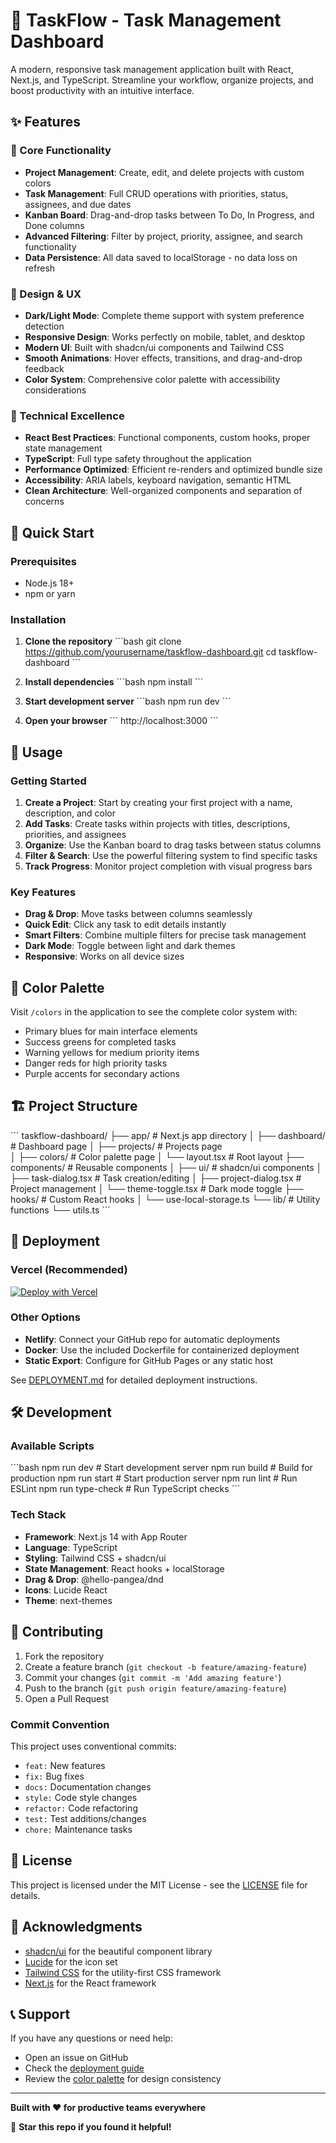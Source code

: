 # 🚀 TaskFlow - Task Management Dashboard

A modern, responsive task management application built with React, Next.js, and TypeScript. Streamline your workflow, organize projects, and boost productivity with an intuitive interface.


## ✨ Features

### 🎯 Core Functionality
- **Project Management**: Create, edit, and delete projects with custom colors
- **Task Management**: Full CRUD operations with priorities, status, assignees, and due dates
- **Kanban Board**: Drag-and-drop tasks between To Do, In Progress, and Done columns
- **Advanced Filtering**: Filter by project, priority, assignee, and search functionality
- **Data Persistence**: All data saved to localStorage - no data loss on refresh

### 🎨 Design & UX
- **Dark/Light Mode**: Complete theme support with system preference detection
- **Responsive Design**: Works perfectly on mobile, tablet, and desktop
- **Modern UI**: Built with shadcn/ui components and Tailwind CSS
- **Smooth Animations**: Hover effects, transitions, and drag-and-drop feedback
- **Color System**: Comprehensive color palette with accessibility considerations

### 🔧 Technical Excellence
- **React Best Practices**: Functional components, custom hooks, proper state management
- **TypeScript**: Full type safety throughout the application
- **Performance Optimized**: Efficient re-renders and optimized bundle size
- **Accessibility**: ARIA labels, keyboard navigation, semantic HTML
- **Clean Architecture**: Well-organized components and separation of concerns

## 🚀 Quick Start

### Prerequisites
- Node.js 18+ 
- npm or yarn

### Installation

1. **Clone the repository**
   \`\`\`bash
   git clone https://github.com/yourusername/taskflow-dashboard.git
   cd taskflow-dashboard
   \`\`\`

2. **Install dependencies**
   \`\`\`bash
   npm install
   \`\`\`

3. **Start development server**
   \`\`\`bash
   npm run dev
   \`\`\`

4. **Open your browser**
   \`\`\`
   http://localhost:3000
   \`\`\`

## 📱 Usage

### Getting Started
1. **Create a Project**: Start by creating your first project with a name, description, and color
2. **Add Tasks**: Create tasks within projects with titles, descriptions, priorities, and assignees
3. **Organize**: Use the Kanban board to drag tasks between status columns
4. **Filter & Search**: Use the powerful filtering system to find specific tasks
5. **Track Progress**: Monitor project completion with visual progress bars

### Key Features
- **Drag & Drop**: Move tasks between columns seamlessly
- **Quick Edit**: Click any task to edit details instantly  
- **Smart Filters**: Combine multiple filters for precise task management
- **Dark Mode**: Toggle between light and dark themes
- **Responsive**: Works on all device sizes

## 🎨 Color Palette

Visit `/colors` in the application to see the complete color system with:
- Primary blues for main interface elements
- Success greens for completed tasks
- Warning yellows for medium priority items
- Danger reds for high priority tasks
- Purple accents for secondary actions

## 🏗️ Project Structure

\`\`\`
taskflow-dashboard/
├── app/                    # Next.js app directory
│   ├── dashboard/         # Dashboard page
│   ├── projects/          # Projects page  
│   ├── colors/           # Color palette page
│   └── layout.tsx        # Root layout
├── components/           # Reusable components
│   ├── ui/              # shadcn/ui components
│   ├── task-dialog.tsx  # Task creation/editing
│   ├── project-dialog.tsx # Project management
│   └── theme-toggle.tsx # Dark mode toggle
├── hooks/               # Custom React hooks
│   └── use-local-storage.ts
└── lib/                # Utility functions
    └── utils.ts
\`\`\`

## 🚀 Deployment

### Vercel (Recommended)
[![Deploy with Vercel](https://vercel.com/button)](https://vercel.com/new/clone?repository-url=https://github.com/yourusername/taskflow-dashboard)

### Other Options
- **Netlify**: Connect your GitHub repo for automatic deployments
- **Docker**: Use the included Dockerfile for containerized deployment
- **Static Export**: Configure for GitHub Pages or any static host

See [DEPLOYMENT.md](./DEPLOYMENT.md) for detailed deployment instructions.

## 🛠️ Development

### Available Scripts
\`\`\`bash
npm run dev          # Start development server
npm run build        # Build for production
npm run start        # Start production server
npm run lint         # Run ESLint
npm run type-check   # Run TypeScript checks
\`\`\`

### Tech Stack
- **Framework**: Next.js 14 with App Router
- **Language**: TypeScript
- **Styling**: Tailwind CSS + shadcn/ui
- **State Management**: React hooks + localStorage
- **Drag & Drop**: @hello-pangea/dnd
- **Icons**: Lucide React
- **Theme**: next-themes

## 🤝 Contributing

1. Fork the repository
2. Create a feature branch (`git checkout -b feature/amazing-feature`)
3. Commit your changes (`git commit -m 'Add amazing feature'`)
4. Push to the branch (`git push origin feature/amazing-feature`)
5. Open a Pull Request

### Commit Convention
This project uses conventional commits:
- `feat:` New features
- `fix:` Bug fixes
- `docs:` Documentation changes
- `style:` Code style changes
- `refactor:` Code refactoring
- `test:` Test additions/changes
- `chore:` Maintenance tasks

## 📄 License

This project is licensed under the MIT License - see the [LICENSE](LICENSE) file for details.

## 🙏 Acknowledgments

- [shadcn/ui](https://ui.shadcn.com/) for the beautiful component library
- [Lucide](https://lucide.dev/) for the icon set
- [Tailwind CSS](https://tailwindcss.com/) for the utility-first CSS framework
- [Next.js](https://nextjs.org/) for the React framework

## 📞 Support

If you have any questions or need help:
- Open an issue on GitHub
- Check the [deployment guide](./DEPLOYMENT.md)
- Review the [color palette](http://localhost:3000/colors) for design consistency

---

**Built with ❤️ for productive teams everywhere**

🌟 **Star this repo if you found it helpful!**
